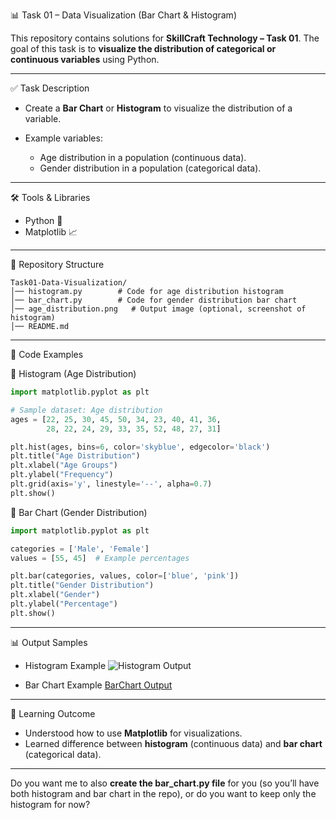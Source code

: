  📊 Task 01 – Data Visualization (Bar Chart & Histogram)

This repository contains solutions for **SkillCraft Technology – Task 01**.
The goal of this task is to **visualize the distribution of categorical or continuous variables** using Python.

---

✅ Task Description

* Create a **Bar Chart** or **Histogram** to visualize the distribution of a variable.
* Example variables:

  * Age distribution in a population (continuous data).
  * Gender distribution in a population (categorical data).

---

🛠 Tools & Libraries

* Python 🐍
* Matplotlib 📈

---

📂 Repository Structure

```
Task01-Data-Visualization/
│── histogram.py        # Code for age distribution histogram
│── bar_chart.py        # Code for gender distribution bar chart
│── age_distribution.png   # Output image (optional, screenshot of histogram)
│── README.md
```

---

📌 Code Examples

🔹 Histogram (Age Distribution)

```python
import matplotlib.pyplot as plt

# Sample dataset: Age distribution
ages = [22, 25, 30, 45, 50, 34, 23, 40, 41, 36,
        28, 22, 24, 29, 33, 35, 52, 48, 27, 31]

plt.hist(ages, bins=6, color='skyblue', edgecolor='black')
plt.title("Age Distribution")
plt.xlabel("Age Groups")
plt.ylabel("Frequency")
plt.grid(axis='y', linestyle='--', alpha=0.7)
plt.show()
```

🔹 Bar Chart (Gender Distribution)

```python
import matplotlib.pyplot as plt

categories = ['Male', 'Female']
values = [55, 45]  # Example percentages

plt.bar(categories, values, color=['blue', 'pink'])
plt.title("Gender Distribution")
plt.xlabel("Gender")
plt.ylabel("Percentage")
plt.show()
```

---

📊 Output Samples

* Histogram Example
  ![Histogram Output](age_distribution.png)

* Bar Chart Example
  [BarChart Output](gender_distribution.png)


---

🌟 Learning Outcome

* Understood how to use **Matplotlib** for visualizations.
* Learned difference between **histogram** (continuous data) and **bar chart** (categorical data).

---



Do you want me to also **create the bar_chart.py file** for you (so you’ll have both histogram and bar chart in the repo), or do you want to keep only the histogram for now?
